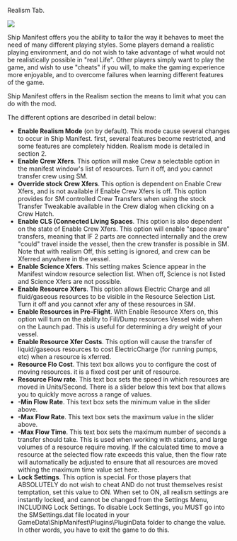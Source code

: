 Realism Tab.

![](http://i.imgur.com/Xwy8KyQ.png)

Ship Manifest offers you the ability to tailor the way it behaves to meet the need of many different playing styles.  Some players demand a realistic playing environment, and do not wish to take advantage of what would not be realistically possible in "real Life".  Other players simply want to play the game, and wish to use "cheats" if you will, to make the gaming experience more enjoyable, and to overcome failures when learning different features of the game.

Ship Manifest offers in the Realism section the means to limit what you can do with the mod.

The different options are described in detail below:

- **Enable Realism Mode** (on by default).  This mode cause several changes to occur in Ship Manifest.  first, several features become restricted, and some features are completely hidden.  Realism mode is detailed in section 2.
- **Enable Crew Xfers**.  This option will make Crew a selectable option in the manifest window's list of resources.  Turn it off, and you cannot transfer crew using SM.
- **Override stock Crew Xfers**.  This option is dependent on Enable Crew Xfers, and is not available if Enable Crew Xfers is off.  This option provides for SM controlled Crew Transfers when using the stock Transfer Tweakable available in the Crew dialog when clicking on a Crew Hatch.
- **Enable CLS (Connected Living Spaces**.  This option is also dependent on the state of Enable Crew Xfers.  This option will enable "space aware" transfers, meaning that IF 2 parts are connected internally and the crew "could" travel inside the vessel, then the crew transfer is possible in SM.  Note that with realism Off, this setting is ignored, and crew can be Xferred anywhere in the vessel.
- **Enable Science Xfers**.  This setting makes Science appear in the Manifest window resource selection list.  When off, Science is not listed and Science Xfers are not possible.
- **Enable Resource Xfers**.  This option allows Electric Charge and all fluid/gaseous resources to be visible in the Resource Selection List.  Turn it off and you cannot xfer any of these resources in SM.
- **Enable Resources in Pre-Flight**. With Enable Resource Xfers on, this option will turn on the ability to Fill/Dump resources Vessel wide when on the Launch pad.  This is useful for determining a dry weight of your vessel.
- **Enable Resource Xfer Costs**.  This option will cause the transfer of liquid/gaseous resources to cost ElectricCharge (for running pumps, etc) when a resource is xferred.
- **Resource Flo Cost**.  This text box allows you to configure the cost of moving resources.   it is a fixed cost per unit of resource.
- **Resource Flow rate**.  This text box sets the speed in which resources are moved in Units/Second.  There is a slider below this text box that allows you to  quickly move across a range of values.
- **-Min Flow Rate**.  This text box sets the minimum value in the slider above.
- **-Max Flow Rate**.  This text box sets the maximum value in the slider above.
- **-Max Flow Time**.  This text box sets the maximum number of seconds a transfer should take.  This is used when working with stations, and large volumes of a resource require moving.  If the calculated time to move a resource at the selected flow rate exceeds this value, then the flow rate will automatically be adjusted to ensure that all resources are moved withing the maximum time value set here.
- **Lock Settings**.  This option is special.  For those players that ABSOLUTELY do not wish to cheat AND do not trust themselves resist temptation, set this value to ON.  When set to ON, all realism settings are instantly locked, and cannot be changed from the Settings Menu, INCLUDING Lock Settings.  To disable Lock Settings, you MUST go into the SMSettings.dat file located in your GameData\ShipManifest\Plugins\PluginData folder to change the value. In other words, you have to exit the game to do this.
